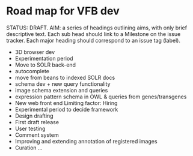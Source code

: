# Road map for VFB dev

STATUS: DRAFT.
AIM: a series of headings outlining aims, with only brief descriptive text.  Each sub head should link to a Milestone on the issue tracker. Each major heading should correspond to an issue tag (label).

* 3D browser dev
 * Experimentation period
* Move to SOLR back-end
 * autocomplete
 * move from beans to indexed SOLR docs
* schema dev + new query functionality
 * image schema extension and queries
 * expression pattern schema in OWL & queries from genes/transgenes
* New web front end
Limiting factor: Hiring
 *  Experimental period to decide framework
 *  Design drafting
 *  First draft release
 *  User testing
 *  Comment system
* Improving and extending annotation of registered images
* Curation
...
